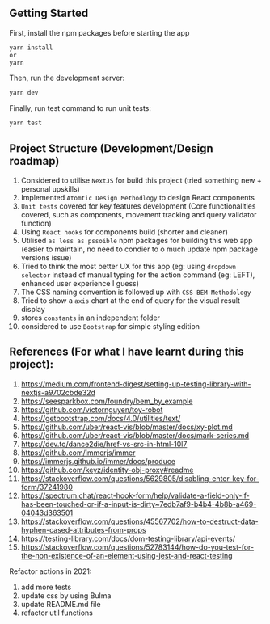 ## Getting Started

First, install the npm packages before starting the app 

```bash
yarn install
or
yarn
```

Then, run the development server:

```bash
yarn dev
```

Finally, run test command to run unit tests:
```bash
yarn test
```


## Project Structure (Development/Design roadmap)
1. Considered to utilise `NextJS` for build this project (tried something new + personal upskills)
2. Implemented `Atomtic Design Methodlogy` to design React components
3. `Unit tests` covered for key features development (Core functionalities covered, such as components, movement tracking and query validator function) 
4. Using `React hooks` for components build (shorter and cleaner)
5. Utilised `as less as pssoible` npm packages for building this web app (easier to maintain, no need to condier to o much update npm package versions issue)
6. Tried to think the most better UX for this app (eg: using `dropdown selector` instead of manual typing for the action command (eg: LEFT), enhanced user experience I guess)
7. The CSS naming convention is followed up with `CSS BEM Methodology`
8. Tried to show a `axis` chart at the end of query for the visual result display
9. stores `constants` in an independent folder
10. considered to use `Bootstrap` for simple styling edition


## References (For what I have learnt during this project):
1. https://medium.com/frontend-digest/setting-up-testing-library-with-nextjs-a9702cbde32d
2. https://seesparkbox.com/foundry/bem_by_example
3. https://github.com/victornguyen/toy-robot
4. https://getbootstrap.com/docs/4.0/utilities/text/
5. https://github.com/uber/react-vis/blob/master/docs/xy-plot.md
6. https://github.com/uber/react-vis/blob/master/docs/mark-series.md
7. https://dev.to/dance2die/href-vs-src-in-html-10l7
8. https://github.com/immerjs/immer
9. https://immerjs.github.io/immer/docs/produce
10. https://github.com/keyz/identity-obj-proxy#readme
11. https://stackoverflow.com/questions/5629805/disabling-enter-key-for-form/37241980
12. https://spectrum.chat/react-hook-form/help/validate-a-field-only-if-has-been-touched-or-if-a-input-is-dirty~7edb7af9-b4b4-4b8b-a469-04043d363501
13. https://stackoverflow.com/questions/45567702/how-to-destruct-data-hyphen-cased-attributes-from-props
14. https://testing-library.com/docs/dom-testing-library/api-events/
15. https://stackoverflow.com/questions/52783144/how-do-you-test-for-the-non-existence-of-an-element-using-jest-and-react-testing


Refactor actions in 2021:
1. add more tests
2. update css by using Bulma
3. update README.md file
4. refactor util functions
